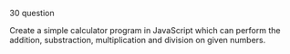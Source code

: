 30 question

Create a simple calculator program in JavaScript which can perform the addition, substraction, multiplication and division on given numbers.


